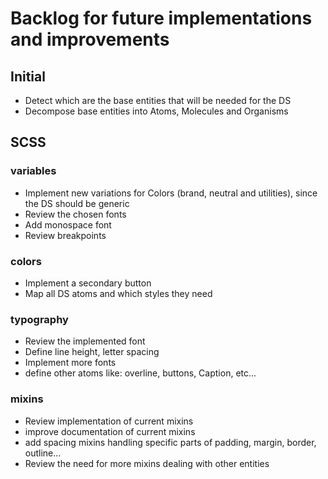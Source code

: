 # Backlog for future implementations and improvements

## Initial

- Detect which are the base entities that will be needed for the DS
- Decompose base entities into Atoms, Molecules and Organisms

## SCSS

### variables

- Implement new variations for Colors (brand, neutral and utilities), since the DS should be generic
- Review the chosen fonts
- Add monospace font
- Review breakpoints

### colors

- Implement a secondary button
- Map all DS atoms and which styles they need

### typography

- Review the implemented font
- Define line height, letter spacing 
- Implement more fonts
- define other atoms like: overline, buttons, Caption, etc...

### mixins

- Review implementation of current mixins
- improve documentation of current mixins
- add spacing mixins handling specific parts of padding, margin, border, outline...
- Review the need for more mixins dealing with other entities

